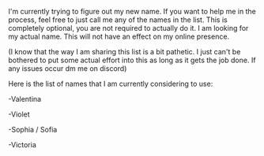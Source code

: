 I'm currently trying to figure out my new name. If you want to help me in the process, feel free to just call me any of the names in the list. This is completely optional, you are not required to actually do it. I am looking for my actual name. This will not have an effect on my online presence.

(I know that the way I am sharing this list is a bit pathetic. I just can't be bothered to put some actual effort into this as long as it gets the job done. If any issues occur dm me on discord)

Here is the list of names that I am currently considering to use:


-Valentina

-Violet

-Sophia / Sofia

-Victoria
